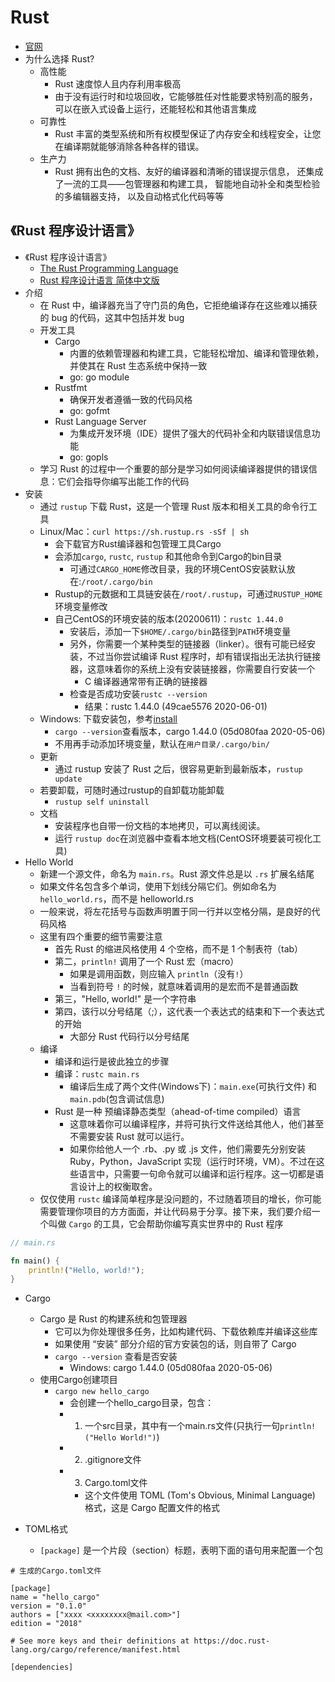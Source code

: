 # Rust

* [官网](https://www.rust-lang.org/zh-CN/)
* 为什么选择 Rust?
    - 高性能
        + Rust 速度惊人且内存利用率极高
        + 由于没有运行时和垃圾回收，它能够胜任对性能要求特别高的服务，可以在嵌入式设备上运行，还能轻松和其他语言集成
    - 可靠性
        + Rust 丰富的类型系统和所有权模型保证了内存安全和线程安全，让您在编译期就能够消除各种各样的错误。
    - 生产力
        + Rust 拥有出色的文档、友好的编译器和清晰的错误提示信息， 还集成了一流的工具——包管理器和构建工具， 智能地自动补全和类型检验的多编辑器支持， 以及自动格式化代码等等

## 《Rust 程序设计语言》

* 《Rust 程序设计语言》
    - [The Rust Programming Language](https://doc.rust-lang.org/book/title-page.html)
    - [Rust 程序设计语言 简体中文版](https://kaisery.github.io/trpl-zh-cn/#rust-%E7%A8%8B%E5%BA%8F%E8%AE%BE%E8%AE%A1%E8%AF%AD%E8%A8%80)
* 介绍
    - 在 Rust 中，编译器充当了守门员的角色，它拒绝编译存在这些难以捕获的 bug 的代码，这其中包括并发 bug
    - 开发工具
        + Cargo
            * 内置的依赖管理器和构建工具，它能轻松增加、编译和管理依赖，并使其在 Rust 生态系统中保持一致
            * go: go module
        + Rustfmt
            * 确保开发者遵循一致的代码风格
            * go: gofmt
        + Rust Language Server
            * 为集成开发环境（IDE）提供了强大的代码补全和内联错误信息功能
            * go: gopls
    - 学习 Rust 的过程中一个重要的部分是学习如何阅读编译器提供的错误信息：它们会指导你编写出能工作的代码
* 安装
    - 通过 `rustup` 下载 Rust，这是一个管理 Rust 版本和相关工具的命令行工具
    - Linux/Mac：`curl https://sh.rustup.rs -sSf | sh`
        + 会下载官方Rust编译器和包管理工具Cargo
        + 会添加`cargo`, `rustc`, `rustup` 和其他命令到Cargo的bin目录
            * 可通过`CARGO_HOME`修改目录，我的环境CentOS安装默认放在:`/root/.cargo/bin`
        + Rustup的元数据和工具链安装在`/root/.rustup`，可通过`RUSTUP_HOME`环境变量修改
        + 自己CentOS的环境安装的版本(20200611)：`rustc 1.44.0`
            * 安装后，添加一下`$HOME/.cargo/bin`路径到`PATH`环境变量
            * 另外，你需要一个某种类型的链接器（linker）。很有可能已经安装，不过当你尝试编译 Rust 程序时，却有错误指出无法执行链接器，这意味着你的系统上没有安装链接器，你需要自行安装一个
                - C 编译器通常带有正确的链接器
            * 检查是否成功安装`rustc --version`
                - 结果：rustc 1.44.0 (49cae5576 2020-06-01)
    - Windows: 下载安装包，参考[install](https://www.rust-lang.org/tools/install)
        + `cargo --version`查看版本，cargo 1.44.0 (05d080faa 2020-05-06)
        + 不用再手动添加环境变量，默认在`用户目录/.cargo/bin/`
    - 更新
        + 通过 rustup 安装了 Rust 之后，很容易更新到最新版本，`rustup update`
    - 若要卸载，可随时通过rustup的自卸载功能卸载
        + `rustup self uninstall`
    - 文档
        + 安装程序也自带一份文档的本地拷贝，可以离线阅读。
        + 运行 `rustup doc`在浏览器中查看本地文档(CentOS环境要装可视化工具)
* Hello World
    - 新建一个源文件，命名为 `main.rs`。Rust 源文件总是以 `.rs` 扩展名结尾
    - 如果文件名包含多个单词，使用下划线分隔它们。例如命名为 `hello_world.rs`，而不是 helloworld.rs
    - 一般来说，将左花括号与函数声明置于同一行并以空格分隔，是良好的代码风格
    - 这里有四个重要的细节需要注意
        + 首先 Rust 的缩进风格使用 4 个空格，而不是 1 个制表符（tab）
        + 第二，`println!` 调用了一个 Rust 宏（macro）
            * 如果是调用函数，则应输入 `println`（没有`!`）
            * 当看到符号 `!` 的时候，就意味着调用的是宏而不是普通函数
        + 第三，"Hello, world!" 是一个字符串
        + 第四，该行以分号结尾（;），这代表一个表达式的结束和下一个表达式的开始
            * 大部分 Rust 代码行以分号结尾
    - 编译
        + 编译和运行是彼此独立的步骤
        + 编译：`rustc main.rs`
            * 编译后生成了两个文件(Windows下)：`main.exe`(可执行文件) 和 `main.pdb`(包含调试信息)
        + Rust 是一种 预编译静态类型（ahead-of-time compiled）语言
            * 这意味着你可以编译程序，并将可执行文件送给其他人，他们甚至不需要安装 Rust 就可以运行。
            * 如果你给他人一个 .rb、.py 或 .js 文件，他们需要先分别安装 Ruby，Python，JavaScript 实现（运行时环境，VM）。不过在这些语言中，只需要一句命令就可以编译和运行程序。这一切都是语言设计上的权衡取舍。
    - 仅仅使用 `rustc` 编译简单程序是没问题的，不过随着项目的增长，你可能需要管理你项目的方方面面，并让代码易于分享。接下来，我们要介绍一个叫做 `Cargo` 的工具，它会帮助你编写真实世界中的 Rust 程序

```rust
// main.rs

fn main() {
    println!("Hello, world!");
}
```

* Cargo
    - Cargo 是 Rust 的构建系统和包管理器
        + 它可以为你处理很多任务，比如构建代码、下载依赖库并编译这些库
        + 如果使用 “安装” 部分介绍的官方安装包的话，则自带了 Cargo
        + `cargo --version` 查看是否安装
            * Windows: cargo 1.44.0 (05d080faa 2020-05-06)
    - 使用Cargo创建项目
        + `cargo new hello_cargo`
            * 会创建一个hello_cargo目录，包含：
            * 1. 一个src目录，其中有一个main.rs文件(只执行一句`println!("Hello World!")`)
            * 2. .gitignore文件
            * 3. Cargo.toml文件
                - 这个文件使用 TOML (Tom's Obvious, Minimal Language) 格式，这是 Cargo 配置文件的格式

* TOML格式
    - `[package]` 是一个片段（section）标题，表明下面的语句用来配置一个包

```
# 生成的Cargo.toml文件

[package]
name = "hello_cargo"
version = "0.1.0"
authors = ["xxxx <xxxxxxxx@mail.com>"]
edition = "2018"

# See more keys and their definitions at https://doc.rust-lang.org/cargo/reference/manifest.html

[dependencies]
```
